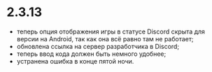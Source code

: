 # 2.3.13

* теперь опция отображения игры в статусе Discord скрыта для версии на Android, так как она всё равно там не работает;
* обновлена ссылка на сервер разработчика в Discord;
* теперь ввод кода должен быть немного удобнее;
* устранена ошибка в конце пятой ночи.
